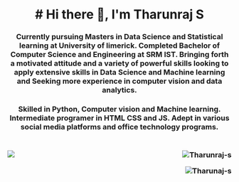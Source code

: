 <h1 align="center"># Hi there 👋, I'm Tharunraj S</h1>

<h3 align="center">Currently pursuing Masters in Data Science and Statistical learning at University of limerick. Completed Bachelor of Computer Science and Engineering at SRM IST. Bringing forth a motivated attitude and a variety of powerful skills looking to apply extensive skills in Data Science and Machine learning and Seeking more experience in computer vision and data analytics.</h3>
<h3 align="center">Skilled in Python, Computer vision and Machine learning. Intermediate programer in HTML CSS and JS. Adept in various social media platforms and office technology programs.<h3><br>

   <a>
    <img src="https://github-readme-stats.vercel.app/api/top-langs/?username=Tharunraj-s&theme=radical&langs_count=8" >&emsp;
  </a>
 
  <a>
    <img align="right" src="https://github-readme-stats.vercel.app/api?username=Tharunraj-s&show_icons=true&locale=en&theme=radical" alt="Tharunraj-s" />
  </a>

 <p> 
    <img align="right" src="https://komarev.com/ghpvc/?username=Tharunraj-s&label=Profile%20views&color=0e75b6&style=flat" alt="Tharunaj-s" /> 
  </p>
